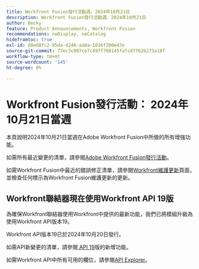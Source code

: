 ```yaml
---
title: Workfront Fusion發行活動週，2024年10月21日
description: Workfront Fusion發行活動週，2024年10月21日
author: Becky
feature: Product Announcements, Workfront Fusion
recommendations: noDisplay, noCatalog
hidefromtoc: true
exl-id: d8e08fc2-95da-4246-aa8a-1016f200e47e
source-git-commit: 77ec3c007ce7c49ff760145fafcd7f62b273a18f
workflow-type: tm+mt
source-wordcount: '145'
ht-degree: 0%

---
```


# Workfront Fusion發行活動： 2024年10月21日當週

本頁說明2024年10月21日當週在Adobe Workfront Fusion中所做的所有增強功能。

如需所有最近變更的清單，請參閱[Adobe Workfront Fusion發行活動](/help/workfront-fusion/fusion-product-releases/fusion-release-activity.md)。

如需Workfront Fusion中最近的錯誤修正清單，請參閱[Workfront維護更新](https://experienceleague.adobe.com/docs/workfront-known-issues/releases/current-updates.html)頁面，並檢查任何標示為Workfront Fusion維護更新的更新。

## Workfront聯結器現在使用Workfront API 19版

為確保Workfront聯結器使用Workfront中提供的最新功能，我們已將模組升級為使用Workfront API版本19。

Workfront API版本19已於2024年10月20日發行。

如需API新變更的清單，請參閱[ API 19](https://experienceleague.adobe.com/en/docs/workfront/using/adobe-workfront-api/api-notes/new-api-version-19)版的新增功能。

如需Workfront API中所有可用的欄位，請參閱[API Explorer](https://developer.adobe.com/workfront/api-explorer)。
